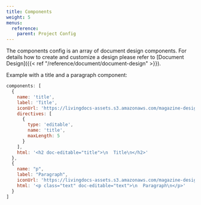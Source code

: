 ```yaml
---
title: Components
weight: 5
menus:
  reference:
    parent: Project Config
---
```


The components config is an array of document design components.
For details how to create and customize a design please refer to
[Document Design]({{< ref "/reference/document/document-design" >}}).

Example with a title and a paragraph component:
```js
components: [
  {
    name: 'title',
    label: 'Title',
    iconUrl: 'https://livingdocs-assets.s3.amazonaws.com/magazine-design/assets/images/icons-components/icon_header_simple.svg',
    directives: [
      {
        type: 'editable',
        name: 'title',
        maxLength: 5
      }
    ],
    html: '<h2 doc-editable="title">\n  Title\n</h2>'
  },
  {
    name: "p",
    label: "Paragraph",
    iconUrl: 'https://livingdocs-assets.s3.amazonaws.com/magazine-design/assets/images/icons-components/icon_text.svg',
    html: '<p class="text" doc-editable="text">\n  Paragraph\n</p>'
  }
]
```
